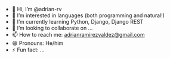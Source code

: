 - 👋 Hi, I’m @adrian-rv
- 👀 I’m interested in languages (both programming and natural!)
- 🌱 I’m currently learning Python, Django, Django REST
- 💞️ I’m looking to collaborate on ...
- 📫 How to reach me: adrianramirezvaldez@gmail.com
- 😄 Pronouns: He/him
- ⚡ Fun fact: ...

<!---
adrian-rv/adrian-rv is a ✨ special ✨ repository because its `README.md` (this file) appears on your GitHub profile.
You can click the Preview link to take a look at your changes.
--->
